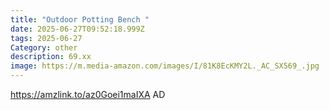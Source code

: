 ```yaml
---
title: "Outdoor Potting Bench "
date: 2025-06-27T09:52:18.999Z
tags: 2025-06-27
Category: other
description: 69.xx
image: https://m.media-amazon.com/images/I/81K8EcKMY2L._AC_SX569_.jpg
---
```

https://amzlink.to/az0Goei1maIXA
AD